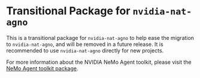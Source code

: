 <!--
SPDX-FileCopyrightText: Copyright (c) 2025, NVIDIA CORPORATION & AFFILIATES. All rights reserved.
SPDX-License-Identifier: Apache-2.0

Licensed under the Apache License, Version 2.0 (the "License");
you may not use this file except in compliance with the License.
You may obtain a copy of the License at

http://www.apache.org/licenses/LICENSE-2.0

Unless required by applicable law or agreed to in writing, software
distributed under the License is distributed on an "AS IS" BASIS,
WITHOUT WARRANTIES OR CONDITIONS OF ANY KIND, either express or implied.
See the License for the specific language governing permissions and
limitations under the License.
-->

# Transitional Package for `nvidia-nat-agno`
This is a transitional package for `nvidia-nat-agno` to help ease the migration to `nvidia-nat-agno`, and will be removed in a future release. It is recommended to use `nvidia-nat-agno` directly for new projects.

For more information about the NVIDIA NeMo Agent toolkit, please visit the [NeMo Agent toolkit package](https://pypi.org/project/nvidia-nat-agno/).
